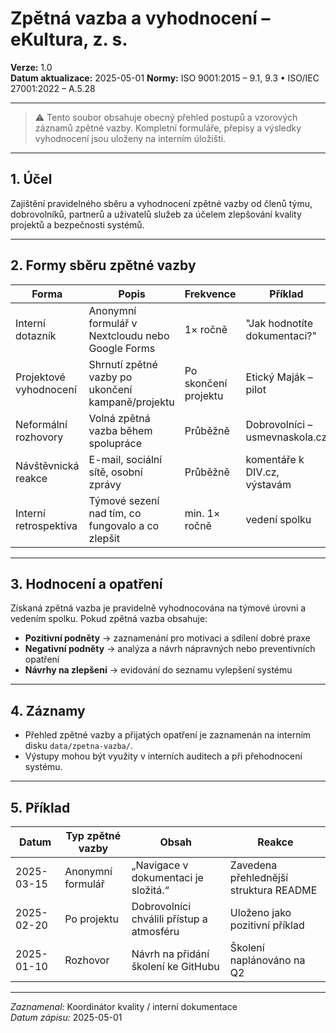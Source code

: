 # Zpětná vazba a vyhodnocení – eKultura, z. s.
<!-- # interni/zpetna-vazba-a-vyhodnoceni.md -->

**Verze:** 1.0  
**Datum aktualizace:** 2025-05-01
**Normy:** ISO 9001:2015 – 9.1, 9.3 • ISO/IEC 27001:2022 – A.5.28

---

> ⚠️ Tento soubor obsahuje obecný přehled postupů a vzorových záznamů zpětné vazby. Kompletní formuláře, přepisy a výsledky vyhodnocení jsou uloženy na interním úložišti.

---

## 1. Účel

Zajištění pravidelného sběru a vyhodnocení zpětné vazby od členů týmu, dobrovolníků, partnerů a uživatelů služeb za účelem zlepšování kvality projektů a bezpečnosti systémů.

---

## 2. Formy sběru zpětné vazby

| Forma | Popis | Frekvence | Příklad |
|-------|-------|-----------|---------|
| Interní dotazník | Anonymní formulář v Nextcloudu nebo Google Forms | 1× ročně | "Jak hodnotíte dokumentaci?" |
| Projektové vyhodnocení | Shrnutí zpětné vazby po ukončení kampaně/projektu | Po skončení projektu | Etický Maják – pilot |
| Neformální rozhovory | Volná zpětná vazba během spolupráce | Průběžně | Dobrovolníci – usmevnaskola.cz |
| Návštěvnická reakce | E-mail, sociální sítě, osobní zprávy | Průběžně | komentáře k DIV.cz, výstavám |
| Interní retrospektiva | Týmové sezení nad tím, co fungovalo a co zlepšit | min. 1× ročně | vedení spolku |

---

## 3. Hodnocení a opatření

Získaná zpětná vazba je pravidelně vyhodnocována na týmové úrovni a vedením spolku. Pokud zpětná vazba obsahuje:

- **Pozitivní podněty** → zaznamenání pro motivaci a sdílení dobré praxe  
- **Negativní podněty** → analýza a návrh nápravných nebo preventivních opatření  
- **Návrhy na zlepšení** → evidování do seznamu vylepšení systému

---

## 4. Záznamy

- Přehled zpětné vazby a přijatých opatření je zaznamenán na interním disku `data/zpetna-vazba/`.
- Výstupy mohou být využity v interních auditech a při přehodnocení systému.

---

## 5. Příklad

| Datum | Typ zpětné vazby | Obsah | Reakce |
|--------|------------------|--------|--------|
| 2025-03-15 | Anonymní formulář | „Navigace v dokumentaci je složitá.“ | Zavedena přehlednější struktura README |
| 2025-02-20 | Po projektu | Dobrovolníci chválili přístup a atmosféru | Uloženo jako pozitivní příklad |
| 2025-01-10 | Rozhovor | Návrh na přidání školení ke GitHubu | Školení naplánováno na Q2 |

---

*Zaznamenal:* Koordinátor kvality / interní dokumentace  
*Datum zápisu:* 2025-05-01
